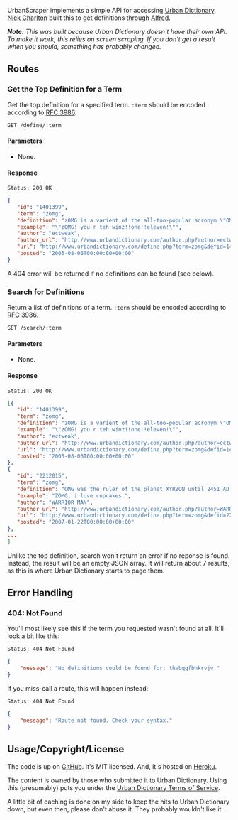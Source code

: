 UrbanScraper implements a simple API for accessing [Urban Dictionary][]. [Nick 
Charlton][] built this to get definitions through [Alfred][].

_**Note:** This was built because Urban Dictionary doesn't have their own API. To 
make it work, this relies on screen scraping. If you don't get a result when you 
should, something has probably changed._ 

## Routes

### Get the Top Definition for a Term

Get the top definition for a specified term. `:term` should be encoded according to
[RFC 3986][].

```
GET /define/:term
```

#### Parameters

* None.

#### Response

```headers
Status: 200 OK
```

```json
{
   "id": "1401399",
   "term": "zomg",
   "definition": "zOMG is a varient of the all-too-popular acronym \"OMG\"",
   "example": "\"zOMG! you r teh winz!!one!!eleven!\"",
   "author": "ectweak",
   "author_url": "http://www.urbandictionary.com/author.php?author=ectweak",
   "url": "http://www.urbandictionary.com/define.php?term=zomg&defid=1401399",
   "posted": "2005-08-06T00:00:00+00:00"
}
```

A 404 error will be returned if no definitions can be found (see below).

### Search for Definitions

Return a list of definitions of a term. `:term` should be encoded according to 
[RFC 3986][].

```
GET /search/:term
```

#### Parameters

* None.

#### Response

```headers
Status: 200 OK
```

```json
[{
   "id": "1401399",
   "term": "zomg",
   "definition": "zOMG is a varient of the all-too-popular acronym \"OMG\"",
   "example": "\"zOMG! you r teh winz!!one!!eleven!\"",
   "author": "ectweak",
   "author_url": "http://www.urbandictionary.com/author.php?author=ectweak",
   "url": "http://www.urbandictionary.com/define.php?term=zomg&defid=1401399",
   "posted": "2005-08-06T00:00:00+00:00"
},
{
   "id": "2212015",
   "term": "zomg",
   "definition": "OMG was the ruler of the planet XYRZON until 2451 AD...",
   "example": "ZOMG, i love cupcakes.",
   "author": "WARRIOR MAN",
   "author_url": "http://www.urbandictionary.com/author.php?author=WARRIOR+MAN",
   "url": "http://www.urbandictionary.com/define.php?term=zomg&defid=2212015",
   "posted": "2007-01-22T00:00:00+00:00"
},
...
]
```

Unlike the top definition, search won't return an error if no reponse is found.
Instead, the result will be an empty JSON array. It will return about 7 results, as
this is where Urban Dictionary starts to page them.

## Error Handling

### 404: Not Found

You'll most likely see this if the term you requested wasn't found at all. It'll
look a bit like this:

```headers
Status: 404 Not Found
```

```json
{
    "message": "No definitions could be found for: thvbqgfbhkrvjv."
}
```

If you miss-call a route, this will happen instead:

```headers
Status: 404 Not Found
```

```json
{
    "message": "Route not found. Check your syntax."
}
```

## Usage/Copyright/License

The code is up on [GitHub][]. It's MIT licensed. And, it's hosted on [Heroku][].

The content is owned by those who submitted it to Urban Dictionary. Using this 
(presumably) puts you under the [Urban Dictionary Terms of Service][tos].

A little bit of caching is done on my side to keep the hits to Urban Dictionary 
down, but even then, please don't abuse it. They probably wouldn't like it.

[Urban Dictionary]: http://urbandictionary.com/
[Nick Charlton]: http://nickcharlton.net/
[Alfred]: http://alfredapp.com/
[RFC 3986]: http://tools.ietf.org/html/rfc3986
[contact]: http://nickcharlton.net/about.html
[GitHub]: https://github.com/nickcharlton/urbanscraper
[Heroku]: http://heroku.com/
[tos]: http://www.urbandictionary.com/tos.php
